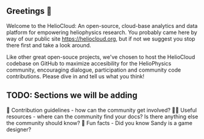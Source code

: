 ## Greetings 👋

Welcome to the HelioCloud:  An open-source, cloud-base analytics and data platform for empowering heliophysics research. You probably came here by way of our public site https://heliocloud.org,  but if not we suggest you stop there first and take a look around.

Like other great open-souce projects, we've chosen to host the HelioCloud codebase on GitHub to maximize accesibility for the HelioPhysics community, encouraging dialogue, participation and community code contributions.  Please dive in and tell us what you think!


## TODO:  Sections we will be adding
🌈 Contribution guidelines - how can the community get involved?
👩‍💻 Useful resources - where can the community find your docs? Is there anything else the community should know?
🍿 Fun facts - Did you know Sandy is a game designer?

